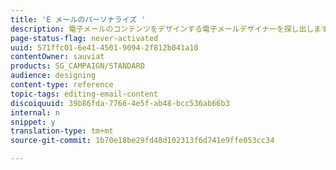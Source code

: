 ```yaml
---
title: 'E メールのパーソナライズ '
description: 電子メールのコンテンツをデザインする電子メールデザイナーを探し出します。
page-status-flag: never-activated
uuid: 571ffc01-6e41-4501-9094-2f812b041a10
contentOwner: sauviat
products: SG_CAMPAIGN/STANDARD
audience: designing
content-type: reference
topic-tags: editing-email-content
discoiquuid: 39b86fda-7766-4e5f-ab48-bcc536ab66b3
internal: n
snippet: y
translation-type: tm+mt
source-git-commit: 1b70e18be29fd48d102313f6d741e9ffe053cc34

---
```



<!--# Inserting a personalization field{#inserting-a-personalization-field}

Adobe Campaign allows you to insert a field from the database into your page such as the profile's first name.

>[!NOTE]
>
>The images below show how to insert a personalization field using the [Email Designer](../../designing/using/designing-content-in-adobe-campaign.md) for an email.

To add a personalization field to the content:

1. Click inside a text block, click the **[!UICONTROL Personalize]** icon from the contextual toolbar and select **[!UICONTROL Insert personalization field]**. For more on the Email Designer interface, see [this section](../../designing/using/overview.md#email-designer-interface).

   ![](assets/email_perso_field_1.png)

1. Select the field that you would like to insert into your page content.

   ![](assets/email_perso_field_2.png)

1. Click **[!UICONTROL Confirm]**.

The field name appears in the editor and it is highlighted.

![](assets/email_perso_field_3.png)

Once personalization is generated (when previewing and preparing the email for example), this field will be replaced by the value corresponding to the targeted profile.

>[!NOTE]
>
>If the email is created from a workflow, the additional data computed in the workflow is also available in the personalization fields. For more information about adding additional data from a workflow, refer to the [Enriching data](../../automating/using/targeting-data.md#enriching-data) section.

# Adding a content block{#adding-a-content-block}

Adobe Campaign offers a list of pre-configured content blocks. These content blocks are dynamic, personalized and have a specific rendering. For example, you can add a greeting or a link to the mirror page.

>[!NOTE]
>
>The images below show how to insert a content block using the [Email Designer](../../designing/using/designing-content-in-adobe-campaign.md) for an email.

To add a content block:

1. Click inside a text block, click the **[!UICONTROL Personalize]** icon from the contextual toolbar and select **[!UICONTROL Insert content block]**. For more on the Email Designer interface, see [this section](../../designing/using/overview.md#email-designer-interface).

   ![](assets/email_content_block_1.png)

1. Select the content block that you would like to insert. The blocks available vary depending on the context (email or landing page).

   ![](assets/email_content_block_2.png)

1. Click **[!UICONTROL Save]**.

The name of the content block appears in the editor and it is highlighted in yellow. It will automatically adapt to the profile when the personalization is generated.

![](assets/email_content_block_3.png)

The out-of-the-box content blocks are:

* **[!UICONTROL Database URL in emails (EmailUrlBase)]**: This content block can only be used in a **delivery**.
* **[!UICONTROL Mirror page URL (MirrorPageUrl)]**: This content block can only be used in a **delivery**.
* **[!UICONTROL Link to mirror page (MirrorPage)]**: This content block can only be used in a **delivery**.
* **[!UICONTROL Greetings (Greetings)]** 
* **[!UICONTROL Unsubscription link (UnsubscriptionLink)]**: This content block can only be used in a **delivery**.
* **[!UICONTROL Social network sharing links (LandingPageViralLinks)]**: This content block can only be used in a **landing page**.
* **[!UICONTROL Default sender name (DefaultSenderName)]**: This content block can only be used in a **delivery**.
* **[!UICONTROL Name of default reply-to email address (DefaultReplyName)]**: This content block can only be used in a **delivery**.
* **[!UICONTROL Email address of default sender (DefaultSenderAddress)]**: This content block can only be used in a **delivery**.
* **[!UICONTROL Default error email address (DefaultErrorAddress)]**: This content block can only be used in a **delivery**.
* **[!UICONTROL Default reply-to email address (DefaultReplyAddress)]**: This content block can only be used in a **delivery**.
* **[!UICONTROL Brand name (BrandingUsualName)]** 
* **[!UICONTROL Link to the brand website (BrandingWebSiteLink)]** 
* **[!UICONTROL Brand logo (BrandingLogo)]** 
* **[!UICONTROL Notification style (notificationStyle)]**

## Creating custom content blocks {#creating-custom-content-blocks}

You can define new content blocks that will be inserted into a message or landing page.

To create a content block, follow these steps:

1. Click **[!UICONTROL Resources > Content blocks]** from the advanced menu to access the list of content blocks.
1. Click the **[!UICONTROL Create]** button or duplicate a pre-existing content block.

   ![](assets/content_bloc_01.png)

1. Enter a label.
1. Select the block's **[!UICONTROL Content type]**. There are three options available:

    * **[!UICONTROL Shared]**: The content block can be used in a delivery or a landing page.
    * **[!UICONTROL Delivery]**: The content block can only be used in a delivery.
    * **[!UICONTROL Landing page]**: The content block can only be used in a landing page.

   ![](assets/content_bloc_02.png)

1. You can select a **[!UICONTROL Targeting dimension]**. For more on this, see [About targeting dimension](#about-targeting-dimension).

   ![](assets/content_bloc_04.png)

1. You can select the **[!UICONTROL Depends on format]** option to define two different blocks: one for HTML emails, and one for emails in text format. Two tabs will then be displayed in the editor (HTML and Text) to define the corresponding contents.

   ![](assets/content_bloc_03.png)

1. Enter the content of the content block(s), and click the **[!UICONTROL Create]** button.

Your content block can now be used in the content editor of a message or a landing page.

>[!CAUTION]
>
>When editing the content of a block, make sure there are no extra white spaces between the beginning and the end of your *if* statements. In HTML the white spaces are displayed on screen and they will therefore impact your content layout.

## About targeting dimension {#about-targeting-dimension}

The targeting dimension enables you to define in which type of message you can use the content block. This is to prevent using inappropriate blocks in a message, which may lead to errors.

Indeed, when editing a message, you can only select content blocks with a targeting dimension that is compatible with that message's targeting dimension.

For example, the **[!UICONTROL Unsubscription link]** block's targeting dimension is **[!UICONTROL Profiles]** because it contains personalization fields specific to the **[!UICONTROL Profiles]** resource. Therefore, you cannot use an **[!UICONTROL Unsubscription link]** block in an [event transactional message](../../channels/using/event-transactional-messages.md), because the targeting dimension of that type of message is **[!UICONTROL Real-time events]**. However, you can use the **Unsubscription link** block in a [profile transactional message](../../channels/using/profile-transactional-messages.md), because the targeting dimension of that type of message is **Profiles**. Finally, the **[!UICONTROL Link to mirror page]** block does not have a targeting dimension, so you can use it in any message.

If you leave this field empty, the content block will be compatible with all messages, no matter what the targeting dimension is. If you set a targeting dimension, that block will only be compatible with messages that have the same targeting dimension.

For more on this, refer to [Targeting dimensions and resources](../../automating/using/query.md#targeting-dimensions-and-resources).

# Personalizing the sender{#personalizing-the-sender}

## Email sender {#email-sender}

To define the name of the sender which will appear in the header of messages sent, go the **[!UICONTROL Properties]** tab of the Email Designer home page (accessible through the home icon).

![](assets/delivery_content_edition16.png)

* The **[!UICONTROL From: name]** field allows you to enter the sender name. By default, the default **Sender name** block is automatically entered in the field. Adobe Campaign refers to the email channel configuration (from the advanced menu **[!UICONTROL Administration > Channels > Email > Email accounts]** via the Adobe Campaign logo) to designate this sender.

  You can change the sender name by clicking the **Sender name** block. The field then becomes editable and you can enter the name you would like to use.

  This field can be personalized. To do this, you can add personalization fields, content blocks and dynamic content by clicking the icons below the sender name.

* The **[!UICONTROL From: email address]** field cannot be edited from this section. You can change it by editing the properties of the email from its dashboard. For more on this, see [List of email advanced parameters](../../administration/using/configuring-email-channel.md#advanced-parameters).

>[!NOTE]
>
>The header parameters must not be empty. The sender's address is mandatory to allow an email to be sent (RFC standard). Adobe Campaign checks the syntax of email addresses entered.

**Related topics:**

* [Inserting a personalization field](#inserting-a-personalization-field)
* [Adding a content block](#adding-a-content-block)
* [Defining dynamic content in an email](#defining-dynamic-content-in-an-email)

## SMS sender {#sms-sender}

You can personalize the name of the SMS sender. For more on this, refer to the [SMS configuration](../../administration/using/configuring-sms-channel.md#configuring-sms-properties) section.

# Personalizing the subject line of an email{#personalizing-the-subject-line-of-an-email}

## Personalizing an email subject {#personalizing-an-email-subject}

The message subject is mandatory to prepare and send the message.

>[!NOTE]
>
>If the subject line is empty, a warning is displayed in the message dashboard and in the Email Designer.

To configure the email subject, go the **[!UICONTROL Properties]** tab of the Email Designer home page (accessible through the home icon) and fill in the **[!UICONTROL Subject]** section.

![](assets/email_designer_subject.png)

You can also add personalization fields, content blocks and dynamic content to the subject line by clicking the corresponding icons.

**Related topics:**

* [Inserting a personalization field](#inserting-a-personalization-field)
* [Adding a content block](#adding-a-content-block)
* [Defining dynamic content in an email](#defining-dynamic-content-in-an-email)

## Predictive subject line {#predictive-subject-line}

When editing an email, you can try out different subject lines and get an estimation of its open rate before you send it.

This feature is disabled by default. It is enabled when the first model is imported. A model is the result of training data sets specific to a given industry. Models allow the system to predict the open rate of the email when a new subject line is submitted.

>[!NOTE]
>
>This feature is available for email messages and for databases that contain English contents only. The trained model will be inconsistent and will lead to erroneous results if your instance contains emails in other languages. The option that allows you to test a subject is only visible if a model is already available on your instance.

### Testing a subject {#testing-a-subject}

To test your subject line:

1. Create or open your email.
1. Open the content and enter the subject of the email in the corresponding input field.
1. Click the **[!UICONTROL Test subject]** button to access the **[!UICONTROL Test your subject line]** window. You can still edit the subject from this window.
1. Select the correct model to be taken into account for the open rate prediction. Several models are available, each corresponding to a specific industry.
1. Click **[!UICONTROL Test]**.

Your subject is then analyzed.

>[!NOTE]
>
>If the subject line is too short, it cannot be analyzed and an error message is displayed.

Several indicators are calculated and a set of tools are displayed to help you:

* **Predicted open rate**: This chart gives you an idea of the open rate you can expect for the email with its current subject.
* **Subject length**: This indicator lets you see if the current length of the subject is correct or whether it would need to be longer or shorter.
* **Colored words**: When testing the subject, words highlighted in green are the words that contribute the most to increasing the open rate prediction. Words highlighted in red are the words that contribute the least to increasing the open rate prediction. If you add or remove words in the subject, highlighted words will change.
* **Categories and word suggestions**: Towards the lower part of the window, a number of relevant categories for the selected model are displayed. These categories are sorted by order of importance and they allow you to see whether your subject contains words that are associated with it via a check symbol. Each category contains a set of suggested words that could be used in your subject to make it more relevant and increase the open rate. These words are the words that are used the most often in a given category.

>[!NOTE]
>
>Personalization fields and punctuation marks are stripped from the subject analysis. In the case of dynamic/conditional text, all variants are considered as one subject line.

![](assets/predictive_subject_line_example.png)

### Importing models {#importing-models}

By default, there is no model running on your Adobe Campaign server. There are two ways to get a model and activate the feature:

* You can train a local model from the data of your previous email messages:

    * If you are already using Adobe Campaign, the local model will be automatically trained on the messages that you have already sent.
    * If you are new to Adobe Campaign, you can extract a CSV file from your previous system/ESP that contains 4 columns: date, subject, sent, opens. To do that, go to **[!UICONTROL Administration]** > **[!UICONTROL Channels]** > **[!UICONTROL Email]** > **[!UICONTROL Subject Line Import]** and follow the instructions provided on the successive screens. When the subject upload is complete, import a local model as described below. The local model is automatically trained with the data you uploaded.
    * If you are new to Adobe Campaign and cannot get a CSV file as described above, you can use a pre-trained model or wait until you have enough delivery data in your system to train a local model. The system will automatically determine whether your current data set contains enough data to recognize patterns and to train the model.

      >[!NOTE]
      >
      >There is no defined number of subject lines needed to train your own model. To be able to train it, the subject lines need to be varied and to have no duplicates. If there is not enough data to process, the system will not be able to train the model. You can only have one trained model on your instance.

  To train a local model, download the subjectLineTraining.xml from [here](https://support.neolane.net/webApp/downloadCenter?__userConfig=psaDownloadCenter) and use the [package import](../../automating/using/managing-packages.md) feature to upload it to your Adobe Campaign instance. A technical workflow will automatically do the training for you.

  The first time you want to train a model, an administrator can force the **[!UICONTROL SubjectLine Training workflow]** to start from the **[!UICONTROL Administration]** > **[!UICONTROL Application settings]** > **[!UICONTROL Workflows]** menu.

  Once a model has been uploaded and trained, the feature is automatically activated and a new option appears next to the subject line field of your messages.

  Then, the technical workflow will automatically continue to train your model every week.

* You can import pre-trained models that are specific to certain industries (medical, etc.) using the [package import](../../automating/using/managing-packages.md) feature. These models are available [here](https://support.neolane.net/webApp/downloadCenter?__userConfig=psaDownloadCenter) and cannot be trained.

  Once a model has been uploaded, the feature is automatically activated and a new option appears next to the subject line field of your messages.

>[!NOTE]
>
>Importing and generating trained models can only be performed by an administrator.

The models that are available for use are:

* Cosmetic industry: subjectInsightCosmetic.xml
* Supermarket industry: subjectInsightSupermarket.xml
* Medical industry: subjectInsightMedical.xml
* Model to train: subjectlineTraining.xml.
-->
